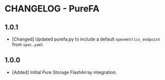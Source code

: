 # CHANGELOG - PureFA

## 1.0.1

* [Changed] Updated purefa.py to include a default `openmetrics_endpoint` from `spec.yaml`

## 1.0.0

* [Added] Initial Pure Storage FlashArray integration.
